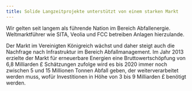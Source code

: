 ```yaml
---
title: Solide Langzeitprojekte unterstützt von einem starken Markt
---
```


Wir gelten seit langem als führende Nation im Bereich Abfallenergie. Weltmarktführer wie SITA, Veolia und FCC betreiben Anlagen hierzulande.

Der Markt im Vereinigten Königreich wächst und daher steigt auch die Nachfrage nach Infrastruktur im Bereich Abfallmanagement. Im Jahr 2013 erzielte der Markt für erneuerbare Energien eine Bruttowertschöpfung von 6,8 Milliarden £ Schätzungen zufolge wird es bis 2020 immer noch zwischen 5 und 15 Millionen Tonnen Abfall geben, der weiterverarbeitet werden muss, wofür Investitionen in Höhe von 3 bis 9 Milliarden £ benötigt werden.
